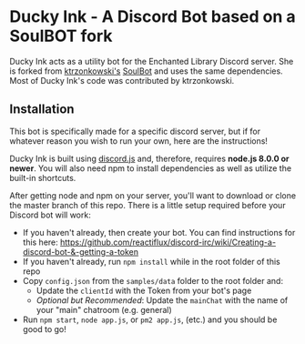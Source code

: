 # Ducky Ink - A Discord Bot based on a SoulBOT fork

Ducky Ink acts as a utility bot for the Enchanted Library Discord server. She is forked from [ktrzonkowski's](https://github.com/ktrzonkowski) [SoulBot](https://github.com/ktrzonkowski/soulbot) and uses the same dependencies. Most of Ducky Ink's code was contributed by ktrzonkowski.

## Installation

This bot is specifically made for a specific discord server, but if for whatever reason you wish to run your own, here are the instructions!

Ducky Ink is built using [discord.js](https://github.com/hydrabolt/discord.js/) and, therefore, requires **node.js 8.0.0 or newer**.  You will also need npm to install dependencies as well as utilize the built-in shortcuts.

After getting node and npm on your server, you'll want to download or clone the master branch of this repo.  There is a little setup required before your Discord bot will work:

- If you haven't already, then create your bot.  You can find instructions for this here: https://github.com/reactiflux/discord-irc/wiki/Creating-a-discord-bot-&-getting-a-token
- If you haven't already, run `npm install` while in the root folder of this repo
- Copy `config.json` from the `samples/data` folder to the root folder and:
  - Update the `clientId` with the Token from your bot's page
  - *Optional but Recommended*: Update the `mainChat` with the name of your "main" chatroom (e.g. general)
- Run `npm start`, `node app.js`, or `pm2 app.js`, (etc.) and you should be good to go!